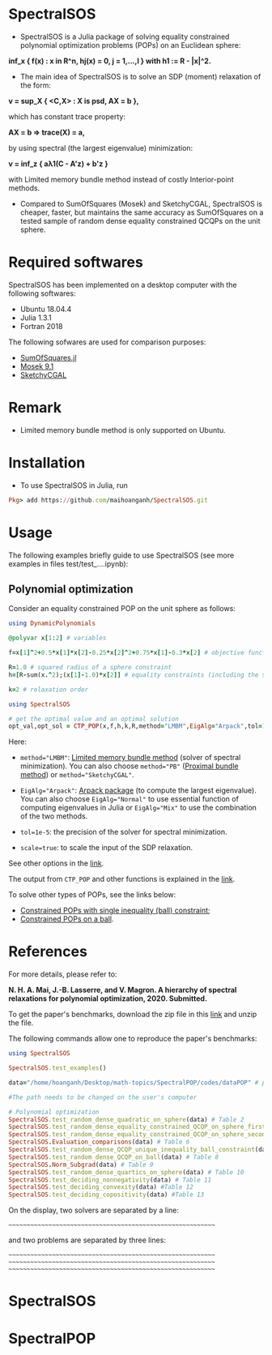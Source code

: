 # SpectralSOS
- SpectralSOS is a Julia package of solving equality constrained polynomial optimization problems (POPs) on an Euclidean sphere:

**inf_x { f(x) : x in R^n, hj(x) = 0, j = 1,...,l } with h1 := R - |x|^2.**

- The main idea of SpectralSOS is to solve an SDP (moment) relaxation of the form:

**v = sup_X { <C,X> : X is psd, AX = b },**

which has constant trace property:

**AX = b => trace(X) = a,**

by using spectral (the largest eigenvalue) minimization:

**v = inf_z { aλ1(C - A'z) + b'z }**

with Limited memory bundle method instead of costly Interior-point methods.

- Compared to SumOfSquares (Mosek) and SketchyCGAL, SpectralSOS is cheaper, faster, but maintains the same accuracy as SumOfSquares on a tested sample of random dense equality constrained QCQPs on the unit sphere.

# Required softwares
SpectralSOS has been implemented on a desktop computer with the following softwares:
- Ubuntu 18.04.4
- Julia 1.3.1
- Fortran 2018

The following sofwares are used for comparison purposes:
- [SumOfSquares.jl](https://github.com/JuliaOpt/SumOfSquares.jl)
- [Mosek 9.1](https://www.mosek.com)
- [SketchyCGAL](https://github.com/alpyurtsever/SketchyCGAL)

# Remark
- Limited memory bundle method is only supported on Ubuntu.

# Installation
- To use SpectralSOS in Julia, run
```ruby
Pkg> add https://github.com/maihoanganh/SpectralSOS.git
```

# Usage
The following examples briefly guide to use SpectralSOS (see more examples in files test/test_....ipynb):

## Polynomial optimization
Consider an equality constrained POP on the unit sphere as follows:
```ruby
using DynamicPolynomials

@polyvar x[1:2] # variables

f=x[1]^2+0.5*x[1]*x[2]-0.25*x[2]^2+0.75*x[1]-0.3*x[2] # objective function to minimize

R=1.0 # squared radius of a sphere constraint
h=[R-sum(x.^2);(x[1]-1.0)*x[2]] # equality constraints (including the sphere constraint)

k=2 # relaxation order

using SpectralSOS

# get the optimal value and an optimal solution
opt_val,opt_sol = CTP_POP(x,f,h,k,R,method="LMBM",EigAlg="Arpack",tol=1e-5,scale=true)
```
Here:

- ```method="LMBM"```: [Limited memory bundle method](https://github.com/maihoanganh/LMBMinterface) (solver of spectral minimization). You can also choose ```method="PB"``` ([Proximal bundle method](https://github.com/maihoanganh/ProximalBundleMethod)) or ```method="SketchyCGAL"```.

- ```EigAlg="Arpack"```: [Arpack package](https://github.com/JuliaLinearAlgebra/Arpack.jl) (to compute the largest eigenvalue). You can also choose ```EigAlg="Normal"``` to use essential function of computing eigenvalues in Julia or ```EigAlg="Mix"``` to use the combination of the two methods.

- ```tol=1e-5```: the precision of the solver for spectral minimization.

- ```scale=true```: to scale the input of the SDP relaxation.

See other options in the [link](https://github.com/maihoanganh/SpectralSOS/blob/master/examples/test_random_dense_quadratic_on_sphere.ipynb).

The output from ```CTP_POP``` and other functions is explained in the [link](https://github.com/maihoanganh/SpectralSOS/blob/master/examples/test_random_dense_quadratic_on_sphere.ipynb).


To solve other types of POPs, see the links below:
- [Constrained POPs with single inequality (ball) constraint](https://github.com/maihoanganh/SpectralSOS/blob/master/examples/test_random_dense_QCQP_unique_inequality_(ball)_constraint.ipynb);
- [Constrained POPs on a ball](https://github.com/maihoanganh/SpectralSOS/blob/master/examples/test_random_dense_QCQP_on_ball.ipynb).



# References
For more details, please refer to:

**N. H. A. Mai, J.-B. Lasserre, and V. Magron. A hierarchy of spectral relaxations for polynomial optimization, 2020. Submitted.**

To get the paper's benchmarks, download the zip file in this [link](https://drive.google.com/file/d/11RqaDaXAngPAKSh-6RWPvVJILs6c95_Y/view?usp=sharing) and unzip the file.

The following commands allow one to reproduce the paper's benchmarks:
```ruby
using SpectralSOS

SpectralSOS.test_examples()

data="/home/hoanganh/Desktop/math-topics/SpectralPOP/codes/dataPOP" # path of data 

#The path needs to be changed on the user's computer

# Polynomial optimization
SpectralSOS.test_random_dense_quadratic_on_sphere(data) # Table 2
SpectralSOS.test_random_dense_equality_constrained_QCQP_on_sphere_first_order(data) # Table 3
SpectralSOS.test_random_dense_equality_constrained_QCQP_on_sphere_second_order(data) # Table 4 and 5
SpectralSOS.Evaluation_comparisons(data) # Table 6
SpectralSOS.test_random_dense_QCQP_unique_inequality_ball_constraint(data) # Table 7
SpectralSOS.test_random_dense_QCQP_on_ball(data) # Table 8
SpectralSOS.Norm_Subgrad(data) # Table 9
SpectralSOS.test_random_dense_quartics_on_sphere(data) # Table 10
SpectralSOS.test_deciding_nonnegativity(data) # Table 11
SpectralSOS.test_deciding_convexity(data) #Table 12
SpectralSOS.test_deciding_copositivity(data) #Table 13
```

On the display, two solvers are separated by a line: 

```~~~~~~~~~~~~~~~~~~~~~~~~~~~~~~~~~~~~~~~~~~~~~~~~~~~~~~~~~```

and two problems are separated by three lines:

```~~~~~~~~~~~~~~~~~~~~~~~~~~~~~~~~~~~~~~~~~~~~~~~~~~~~~~~~~```
```~~~~~~~~~~~~~~~~~~~~~~~~~~~~~~~~~~~~~~~~~~~~~~~~~~~~~~~~~```
```~~~~~~~~~~~~~~~~~~~~~~~~~~~~~~~~~~~~~~~~~~~~~~~~~~~~~~~~~```

# SpectralSOS
# SpectralPOP
